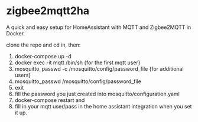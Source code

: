# zigbee2mqtt2ha

A quick and easy setup for HomeAssistant with MQTT and Zigbee2MQTT in Docker.

clone the repo and cd in, then:

  1. docker-compose up -d 
  2. docker exec -it mqtt /bin/sh
  {for the first mqtt user}
  3. mosquitto_passwd -c /mosquitto/config/password_file <username>
  {for additional users}
  4. mosquitto_passwd /mosquitto/config/password_file <username>
  5. exit
  6. fill the password you just created into mosquitto/configuration.yaml
  7. docker-compose restart
  and 
 8. fill in your mqtt user/pass in the home assistant integration when you set it up.
  
